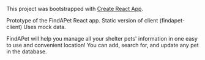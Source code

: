 This project was bootstrapped with [Create React App](https://github.com/facebook/create-react-app).

Prototype of the FindAPet React app. Static version of client (findapet-client) Uses mock data.

FindAPet will help you manage all your shelter pets' information in one easy to use and convenient location! You can add, search for, and update any pet in the database.
